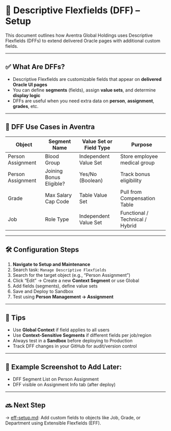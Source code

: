 # 🧩 Descriptive Flexfields (DFF) – Setup

This document outlines how Aventra Global Holdings uses Descriptive Flexfields (DFFs) to extend delivered Oracle pages with additional custom fields.

---

## ✅ What Are DFFs?

- Descriptive Flexfields are customizable fields that appear on **delivered Oracle UI pages**
- You can define **segments** (fields), assign **value sets**, and determine **display logic**
- DFFs are useful when you need extra data on **person**, **assignment**, **grades**, etc.

---

## 🔧 DFF Use Cases in Aventra

| Object            | Segment Name            | Value Set or Field Type | Purpose                            |
|-------------------|--------------------------|--------------------------|-------------------------------------|
| Person Assignment | Blood Group              | Independent Value Set    | Store employee medical group        |
| Person Assignment | Joining Bonus Eligible?  | Yes/No (Boolean)         | Track bonus eligibility             |
| Grade             | Max Salary Cap Code      | Table Value Set          | Pull from Compensation Table        |
| Job               | Role Type                | Independent Value Set    | Functional / Technical / Hybrid     |

---

## 🛠️ Configuration Steps

1. **Navigate to Setup and Maintenance**
2. Search task: `Manage Descriptive Flexfields`
3. Search for the target object (e.g., “Person Assignment”)
4. Click “Edit” → Create a new **Context Segment** or use Global
5. Add fields (segments), define value sets
6. Save and Deploy to Sandbox
7. Test using **Person Management → Assignment**

---

## 🧠 Tips

- Use **Global Context** if field applies to all users
- Use **Context-Sensitive Segments** if different fields per job/region
- Always test in a **Sandbox** before deploying to Production
- Track DFF changes in your GitHub for audit/version control

---

## 📎 Example Screenshot to Add Later:
- DFF Segment List on Person Assignment
- DFF visible on Assignment Info tab (after deploy)

---

## 🔜 Next Step

→ [eff-setup.md](eff-setup.md): Add custom fields to objects like Job, Grade, or Department using Extensible Flexfields (EFF).
